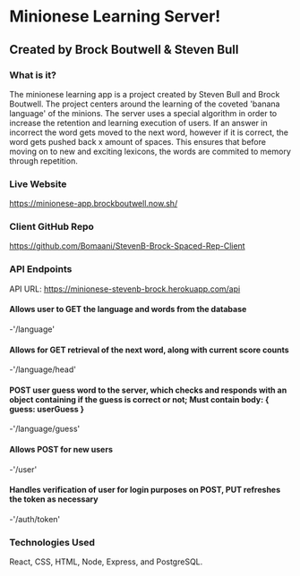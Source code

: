 # Minionese Learning Server!
## Created by Brock Boutwell & Steven Bull 

### What is it?

The minionese learning app is a project created by Steven Bull and Brock Boutwell. The project centers around the learning of the coveted 'banana language' of the minions. The server uses a special algorithm in order to increase the retention and learning execution of users. If an answer in incorrect the word gets moved to the next word, however if it is correct, the word gets pushed back x amount of spaces. This ensures that before moving on to new and exciting lexicons, the words are commited to memory through repetition.

### Live Website

https://minionese-app.brockboutwell.now.sh/

### Client GitHub Repo

https://github.com/Bomaani/StevenB-Brock-Spaced-Rep-Client

### API Endpoints
API URL: https://minionese-stevenb-brock.herokuapp.com/api

#### Allows user to GET the language and words from the database
-'/language'
#### Allows for GET retrieval of the next word, along with current score counts
-'/language/head'
#### POST user guess word to the server, which checks and responds with an object containing if the guess is correct or not; Must contain body: { guess: userGuess }
-'/language/guess'
#### Allows POST for new users
-'/user'
#### Handles verification of user for login purposes on POST, PUT refreshes the token as necessary
-'/auth/token'


### Technologies Used
React, CSS, HTML, Node, Express, and PostgreSQL.